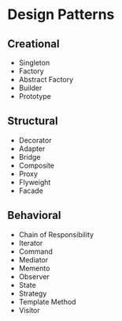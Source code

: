 # Design Patterns

## Creational
- Singleton
- Factory
- Abstract Factory
- Builder
- Prototype

## Structural
- Decorator
- Adapter
- Bridge
- Composite
- Proxy
- Flyweight
- Facade

## Behavioral
- Chain of Responsibility
- Iterator
- Command
- Mediator
- Memento
- Observer
- State
- Strategy
- Template Method
- Visitor
